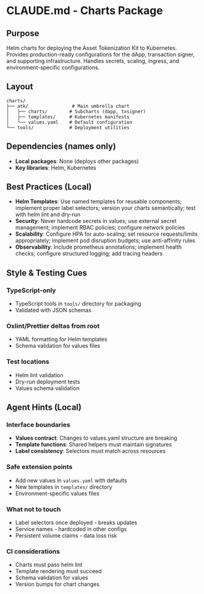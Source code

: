 # CLAUDE.md - Charts Package

## Purpose

Helm charts for deploying the Asset Tokenization Kit to Kubernetes. Provides production-ready configurations for the dApp, transaction signer, and supporting infrastructure. Handles secrets, scaling, ingress, and environment-specific configurations.

## Layout

```
charts/
├── atk/                # Main umbrella chart
│   ├── charts/        # Subcharts (dapp, txsigner)
│   ├── templates/     # Kubernetes manifests
│   └── values.yaml    # Default configuration
└── tools/             # Deployment utilities
```

## Dependencies (names only)

- **Local packages**: None (deploys other packages)
- **Key libraries**: Helm, Kubernetes

## Best Practices (Local)

<!-- BEGIN AUTO -->
- **Helm Templates**: Use named templates for reusable components; implement proper label selectors; version your charts semantically; test with helm lint and dry-run
- **Security**: Never hardcode secrets in values; use external secret management; implement RBAC policies; configure network policies
- **Scalability**: Configure HPA for auto-scaling; set resource requests/limits appropriately; implement pod disruption budgets; use anti-affinity rules
- **Observability**: Include prometheus annotations; implement health checks; configure structured logging; add tracing headers
<!-- END AUTO -->

## Style & Testing Cues

### TypeScript-only
- TypeScript tools in `tools/` directory for packaging
- Validated with JSON schemas

### Oxlint/Prettier deltas from root
- YAML formatting for Helm templates
- Schema validation for values files

### Test locations
- Helm lint validation
- Dry-run deployment tests
- Values schema validation

## Agent Hints (Local)

### Interface boundaries
- **Values contract**: Changes to values.yaml structure are breaking
- **Template functions**: Shared helpers must maintain signatures
- **Label consistency**: Selectors must match across resources

### Safe extension points
- Add new values in `values.yaml` with defaults
- New templates in `templates/` directory
- Environment-specific values files

### What not to touch
- Label selectors once deployed - breaks updates
- Service names - hardcoded in other configs
- Persistent volume claims - data loss risk

### CI considerations
- Charts must pass helm lint
- Template rendering must succeed
- Schema validation for values
- Version bumps for chart changes